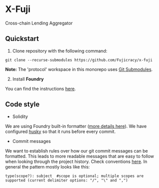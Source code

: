 # X-Fuji
Cross-chain Lending Aggregator

## Quickstart

1. Clone repository with the following command:

`git clone --recurse-submodules https://github.com/Fujicracy/x-fuji`  

**Note:** The 'protocol' workspace in this monorepo uses [Git Submodules](https://git-scm.com/book/en/v2/Git-Tools-Submodules).

2. Install **Foundry**

You can find the instructions [here](https://book.getfoundry.sh/getting-started/installation).

## Code style

- Solidity

We are using Foundry built-in formatter ([more details here](https://book.getfoundry.sh/reference/config?highlight=format#formatter)). We have configured [husky](https://typicode.github.io/husky/#/) so that it runs before every commit.

- Commit messages

We want to establish rules over how our git commit messages can be formatted. This leads to more readable messages that are easy to follow when looking through the project history. Check conventions [here](https://www.conventionalcommits.org/en/v1.0.0/#summary). In general the pattern mostly looks like this:

```
type(scope?): subject  #scope is optional; multiple scopes are supported (current delimiter options: "/", "\" and ",")
```
